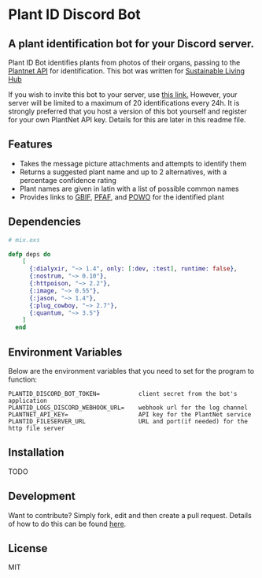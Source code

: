 # Plant ID Discord Bot

## A plant identification bot for your Discord server.

Plant ID Bot identifies plants from photos of their organs, passing to the [Plantnet API] for identification. This bot was written for [Sustainable Living Hub](https://discord.com/invite/gQU5yWg)

If you wish to invite this bot to your server, use [this link.](https://discord.com/api/oauth2/authorize?client_id=948227126094598204&permissions=19520&scope=bot) However, your server will be limited to a maximum of 20 identifications every 24h. It is strongly preferred that you host a version of this bot yourself and register for your own PlantNet API key. Details for this are later in this readme file.

## Features

- Takes the message picture attachments and attempts to identify them
- Returns a suggested plant name and up to 2 alternatives, with a percentage confidence rating
- Plant names are given in latin with a list of possible common names
- Provides links to [GBIF], [PFAF], and [POWO] for the identified plant

## Dependencies

```elixir
# mix.exs

defp deps do
    [
      {:dialyxir, "~> 1.4", only: [:dev, :test], runtime: false},
      {:nostrum, "~> 0.10"},
      {:httpoison, "~> 2.2"},
      {:image, "~> 0.55"},
      {:jason, "~> 1.4"},
      {:plug_cowboy, "~> 2.7"},
      {:quantum, "~> 3.5"}
    ]
  end
```

## Environment Variables

Below are the environment variables that you need to set for the program to function:

```
PLANTID_DISCORD_BOT_TOKEN=           client secret from the bot's application
PLANTID_LOGS_DISCORD_WEBHOOK_URL=    webhook url for the log channel
PLANTNET_API_KEY=                    API key for the PlantNet service
PLANTID_FILESERVER_URL               URL and port(if needed) for the http file server
```

## Installation

TODO

## Development

Want to contribute? Simply fork, edit and then create a pull request. Details of how to do this can be found [here](https://www.digitalocean.com/community/tutorials/how-to-create-a-pull-request-on-github).

## License

MIT

[//]: # "These are reference links used in the body of this note and get stripped out when the markdown processor does its job. There is no need to format nicely because it shouldn't be seen. Thanks SO - http://stackoverflow.com/questions/4823468/store-comments-in-markdown-syntax"
[git-repo-url]: https://github.com/TheRealOwenRees/plantid-discord-bot
[Plantnet API]: https://my.plantnet.org/
[GBIF]: https://pypi.org/project/python-dotenv/
[PFAF]: https://pfaf.org
[POWO]: https://powo.science.kew.org/
